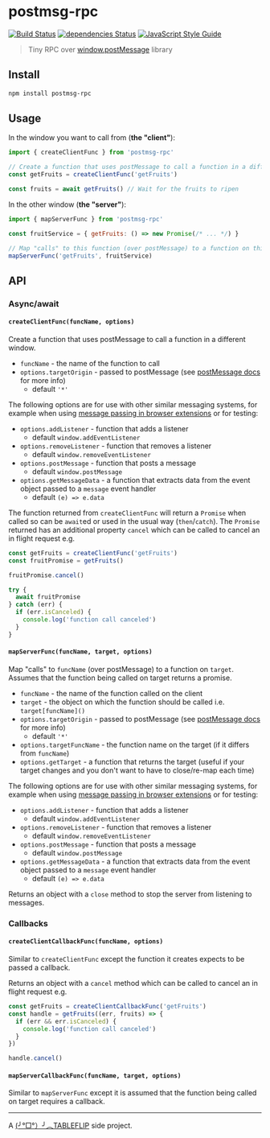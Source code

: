 # postmsg-rpc

[![Build Status](https://travis-ci.org/tableflip/postmsg-rpc.svg?branch=master)](https://travis-ci.org/tableflip/postmsg-rpc) [![dependencies Status](https://david-dm.org/tableflip/postmsg-rpc/status.svg)](https://david-dm.org/tableflip/postmsg-rpc) [![JavaScript Style Guide](https://img.shields.io/badge/code_style-standard-brightgreen.svg)](https://standardjs.com)

> Tiny RPC over [window.postMessage](https://developer.mozilla.org/en-US/docs/Web/API/Window/postMessage) library

## Install

```sh
npm install postmsg-rpc
```

## Usage

In the window you want to call from (**the "client"**):

```js
import { createClientFunc } from 'postmsg-rpc'

// Create a function that uses postMessage to call a function in a different window
const getFruits = createClientFunc('getFruits')

const fruits = await getFruits() // Wait for the fruits to ripen
```

In the other window (**the "server"**):

```js
import { mapServerFunc } from 'postmsg-rpc'

const fruitService = { getFruits: () => new Promise(/* ... */) }

// Map "calls" to this function (over postMessage) to a function on this object
mapServerFunc('getFruits', fruitService)
```

## API

### Async/await

#### `createClientFunc(funcName, options)`

Create a function that uses postMessage to call a function in a different window.

* `funcName` - the name of the function to call
* `options.targetOrigin` - passed to postMessage (see [postMessage docs](https://developer.mozilla.org/en-US/docs/Web/API/Window/postMessage) for more info)
    * default `'*'`

The following options are for use with other similar messaging systems, for example when using [message passing in browser extensions](https://developer.chrome.com/extensions/messaging) or for testing:

* `options.addListener` - function that adds a listener
    * default `window.addEventListener`
* `options.removeListener` - function that removes a listener
    * default `window.removeEventListener`
* `options.postMessage` - function that posts a message
    * default `window.postMessage`
* `options.getMessageData` - a function that extracts data from the event object passed to a `message` event handler
    * default `(e) => e.data`

The function returned from `createClientFunc` will return a `Promise` when called so can be `await`ed or used in the usual way (`then`/`catch`). The `Promise` returned has an additional property `cancel` which can be called to cancel an in flight request e.g.

```js
const getFruits = createClientFunc('getFruits')
const fruitPromise = getFruits()

fruitPromise.cancel()

try {
  await fruitPromise
} catch (err) {
  if (err.isCanceled) {
    console.log('function call canceled')
  }
}
```

#### `mapServerFunc(funcName, target, options)`

Map "calls" to `funcName` (over postMessage) to a function on `target`. Assumes that the function being called on target returns a promise.

* `funcName` - the name of the function called on the client
* `target` - the object on which the function should be called i.e. `target[funcName]()`
* `options.targetOrigin` - passed to postMessage (see [postMessage docs](https://developer.mozilla.org/en-US/docs/Web/API/Window/postMessage) for more info)
    * default `'*'`
* `options.targetFuncName` - the function name on the target (if it differs from `funcName`)
* `options.getTarget` - a function that returns the target (useful if your target changes and you don't want to have to close/re-map each time)

The following options are for use with other similar messaging systems, for example when using [message passing in browser extensions](https://developer.chrome.com/extensions/messaging) or for testing:

* `options.addListener` - function that adds a listener
    * default `window.addEventListener`
* `options.removeListener` - function that removes a listener
    * default `window.removeEventListener`
* `options.postMessage` - function that posts a message
    * default `window.postMessage`
* `options.getMessageData` - a function that extracts data from the event object passed to a `message` event handler
    * default `(e) => e.data`

Returns an object with a `close` method to stop the server from listening to messages.

### Callbacks

#### `createClientCallbackFunc(funcName, options)`

Similar to `createClientFunc` except the function it creates expects to be passed a callback.

Returns an object with a `cancel` method which can be called to cancel an in flight request e.g.

```js
const getFruits = createClientCallbackFunc('getFruits')
const handle = getFruits((err, fruits) => {
  if (err && err.isCanceled) {
    console.log('function call canceled')
  }
})

handle.cancel()
```

#### `mapServerCallbackFunc(funcName, target, options)`

Similar to `mapServerFunc` except it is assumed that the function being called on target requires a callback.

---
A [(╯°□°）╯︵TABLEFLIP](https://tableflip.io) side project.
